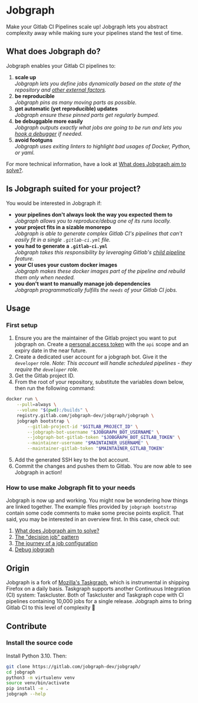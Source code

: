 # Jobgraph

Make your Gitlab CI Pipelines scale up! Jobgraph lets you abstract complexity away while making sure your pipelines stand the test of time.

## What does Jobgraph do?

Jobgraph enables your Gitlab CI pipelines to:

 1. **scale up**  
 *Jobgraph lets you define jobs dynamically based on the state of the repository and [other external factors](docs/the-decision-job-pattern.md).*
 1. **be reproducible**  
 *Jobgraph pins as many moving parts as possible.*
 1. **get automatic (yet reproducible) updates**  
 *Jobgraph ensure these pinned parts get regularly bumped.*
 1. **be debuggable more easily**  
 *Jobgraph outputs exactly what jobs are going to be run and lets you [hook a debugger](docs/debug-jobgraph.md) if needed.*
 1. **avoid footguns**  
 *Jobgraph uses exiting linters to highlight bad usages of Docker, Python, or yaml.*

For more technical information, have a look at [What does Jobgraph aim to solve?](docs/what-does-jobgraph-aim-to-solve.md).

## Is Jobgraph suited for your project?

You would be interested in Jobgraph if:

 * **your pipelines don't always look the way you expected them to**  
 *Jobgraph allows you to reproduce/debug one of its runs locally.*
 * **your project fits in a sizable monorepo**  
 *Jobgraph is able to generate complex Gitlab CI's pipelines that can't easily fit in a single `.gitlab-ci.yml` file.*
 * **you had to generate a `.gitlab-ci.yml`**  
 *Jobgraph takes this responsibility by leveraging Gitlab's [child pipeline](https://docs.gitlab.com/ee/ci/pipelines/parent_child_pipelines.html) feature.*
 * **your CI uses your custom docker images**  
 *Jobgraph makes these docker images part of the pipeline and rebuild them only when needed.*
 * **you don't want to manually manage job dependencies**  
 *Jobgraph programmatically fulfills the `needs` of your Gitlab CI jobs.*

## Usage

### First setup

 1. Ensure you are the maintainer of the Gitlab project you want to put jobgraph on. Create a [personal access token](https://gitlab.com/-/profile/personal_access_tokens) with the `api` scope and an expiry date in the near future.
 1. Create a dedicated user account for a jobgraph bot. Give it the `developer` role. *Note: This account will handle scheduled pipelines - they require the `developer` role.*
 1. Get the Gitlab project ID.
 1. From the root of your repository, substitute the variables down below, then run the following command:
```sh
docker run \
    --pull=always \
    --volume "$(pwd):/builds" \
    registry.gitlab.com/jobgraph-dev/jobgraph/jobgraph \
    jobgraph bootstrap \
        --gitlab-project-id "$GITLAB_PROJECT_ID" \
        --jobgraph-bot-username "$JOBGRAPH_BOT_USERNAME" \
        --jobgraph-bot-gitlab-token "$JOBGRAPH_BOT_GITLAB_TOKEN" \
        --maintainer-username "$MAINTAINER_USERNAME" \
        --maintainer-gitlab-token "$MAINTAINER_GITLAB_TOKEN"
```
 5. Add the generated SSH key to the bot account.
 6. Commit the changes and pushes them to Gitlab. You are now able to see Jobgraph in action!

### How to use make Jobgraph fit to your needs

Jobgraph is now up and working. You might now be wondering how things are linked together. The example files provided by `jobgraph bootstrap` contain some code comments to make some precise points explicit. That said, you may be interested in an overview first. In this case, check out:

 1. [What does Jobgraph aim to solve?](docs/what-does-jobgraph-aim-to-solve.md)
 1. [The "decision job" pattern](docs/the-decision-job-pattern.md)
 1. [The journey of a job configuration](docs/the-journey-of-a-job-configuration.md)
 1. [Debug jobgraph](docs/debug-jobgraph.md)

## Origin

Jobgraph is a fork of [Mozilla's Taskgraph](https://hg.mozilla.org/ci/taskgraph/), which is instrumental in shipping Firefox on a daily basis. Taskgraph supports another Continuous Integration (CI) system: Taskcluster. Both of Taskcluster and Taskgraph cope with CI pipelines containing 10,000 jobs for a single release. Jobgraph aims to bring Gitlab CI to this level of complexity 🙂

## Contribute

### Install the source code

Install Python 3.10. Then:

```sh
git clone https://gitlab.com/jobgraph-dev/jobgraph/
cd jobgraph
python3 -m virtualenv venv
source venv/bin/activate
pip install -e .
jobgraph --help
```
